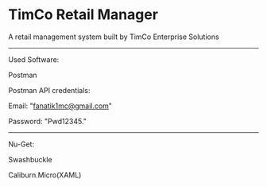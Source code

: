 # TimCo Retail Manager
A retail management system built by TimCo Enterprise Solutions
<hr/>
Used Software:

Postman

Postman API credentials:

  Email: "fanatik1mc@gmail.com"
  
  Password: "Pwd12345."
  
<hr/>

Nu-Get:

Swashbuckle

Caliburn.Micro(XAML)
